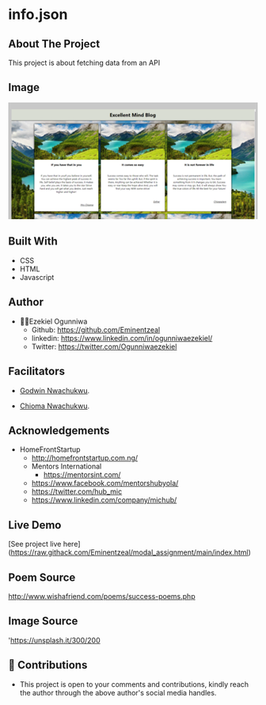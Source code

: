 


# info.json


## About The Project
This project is about fetching data from an API

## Image
![landing page.](landing.png "This is the welcome interface")

## Built With
* CSS
* HTML
* Javascript

## Author
* 👨‍🦱Ezekiel Ogunniwa
    * Github: https://github.com/Eminentzeal
    * linkedin: https://www.linkedin.com/in/ogunniwaezekiel/
    * Twitter: https://twitter.com/Ogunniwaezekiel

## Facilitators
* [Godwin Nwachukwu](https://github.com/Gnwin).

* [Chioma Nwachukwu](https://github.com/Chiomy).

## Acknowledgements
* HomeFrontStartup
    * http://homefrontstartup.com.ng/
    * Mentors International
        * https://mentorsint.com/
    * https://www.facebook.com/mentorshubyola/
    * https://twitter.com/hub_mic
    * https://www.linkedin.com/company/michub/

## Live Demo
[See project live here] (https://raw.githack.com/Eminentzeal/modal_assignment/main/index.html)


## Poem Source
http://www.wishafriend.com/poems/success-poems.php

## Image Source
'https://unsplash.it/300/200

## 🤝 Contributions
* This project is open to your comments and contributions, kindly reach the author through the above author's social media handles.